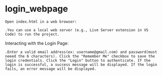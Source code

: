 # login_webpage

	Open index.html in a web browser:
 
	.You can use a local web server (e.g., Live Server extension in VS Code) to run the project.
	
 Interacting with the Login Page:
 
	.Enter a valid email address(ex: username@gmail.com) and password(must neeed the 6 characters). Click the "Remember Me" checkbox to save the login credentials. Click the "Login" button to authenticate. If the login is successful, a success message will be displayed. If the login fails, an error message will be displayed.	
